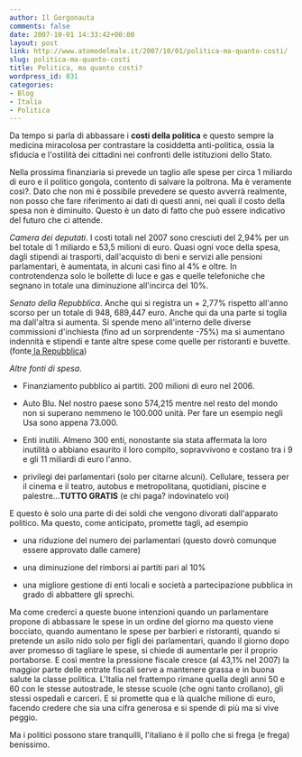 ```yaml
---
author: Il Gorgonauta
comments: false
date: 2007-10-01 14:33:42+00:00
layout: post
link: http://www.atomodelmale.it/2007/10/01/politica-ma-quanto-costi/
slug: politica-ma-quanto-costi
title: Politica, ma quanto costi?
wordpress_id: 831
categories:
- Blog
- Italia
- Politica
---
```


Da tempo si parla di abbassare i **costi della politica** e questo sempre la medicina miracolosa per contrastare la cosiddetta anti-politica, ossia la sfiducia e l'ostilità dei cittadini nei confronti delle istituzioni dello Stato.

Nella prossima finanziaria si prevede un taglio alle spese per circa 1 miliardo di euro e il politico gongola, contento di salvare la poltrona. Ma è veramente così?. Dato che non mi è possibile prevedere se questo avverrà realmente, non posso che fare riferimento ai dati di questi anni, nei quali il costo della spesa non è diminuito. Questo è un dato di fatto che può essere indicativo del futuro che ci attende.

_Camera dei deputati_. I costi totali nel 2007 sono cresciuti del 2,94% per un bel totale di 1 miliardo e 53,5 milioni di euro. Quasi ogni voce della spesa, dagli stipendi ai trasporti, dall'acquisto di beni e servizi alle pensioni parlamentari, è aumentata, in alcuni casi fino al 4% e oltre. In controtendenza solo le bollette di luce e gas e quelle telefoniche che segnano in totale una diminuzione all'incirca del 10%.

_Senato della Repubblica_. Anche qui si registra un + 2,77% rispetto all'anno scorso per un totale di 948, 689,447 euro. Anche qui da una parte si toglia ma dall'altra si aumenta. Si spende meno all'interno delle diverse commissioni d'inchiesta (fino ad un sorprendente -75%) ma si aumentano indennità e stipendi e tante altre spese come quelle per ristoranti e buvette. (fonte[ la Repubblica](http://www.repubblica.it/2007/09/sezioni/politica/sprechi-politica/bilancio-senato/bilancio-senato.html))

<!-- more -->


_Altre fonti di spesa_.



	
  * Finanziamento pubblico ai partiti. 200 milioni di euro nel 2006.

	
  * Auto Blu. Nel nostro paese sono 574,215 mentre nel resto del mondo non si superano nemmeno le 100.000 unità. Per fare un esempio negli Usa sono appena 73.000.

	
  * Enti inutili. Almeno 300 enti, nonostante sia stata affermata la loro inutilità o abbiano esaurito il loro compito, sopravvivono e costano tra i 9 e gli 11 miliardi di euro l'anno.

	
  * privilegi dei parlamentari (solo per citarne alcuni). Cellulare, tessera per il cinema e il teatro, autobus e metropolitana, quotidiani, piscine e palestre...**TUTTO GRATIS** (e chi paga? indovinatelo voi)


E questo è solo una parte di dei soldi che vengono divorati dall'apparato politico. Ma questo, come anticipato, promette tagli, ad esempio

	
  * una riduzione del numero dei parlamentari (questo dovrò comunque essere approvato dalle camere)

	
  * una diminuzione del rimborsi ai partiti pari al 10%

	
  * una migliore gestione di enti locali e società a partecipazione pubblica in grado di abbattere gli sprechi.


Ma come crederci  a queste buone intenzioni quando un parlamentare propone di abbassare le spese in un ordine del giorno ma questo viene bocciato, quando aumentano le spese per barbieri e ristoranti, quando si pretende un asilo nido solo per figli dei parlamentari, quando il giorno dopo aver promesso di tagliare le spese, si chiede di aumentarle per il proprio portaborse. E così mentre la pressione fiscale cresce (al 43,1% nel 2007) la maggior parte delle entrate fiscali serve a mantenere grassa e in buona salute la classe politica. L'Italia nel frattempo rimane quella degli anni 50 e 60 con le stesse autostrade, le stesse scuole (che ogni tanto crollano), gli stessi ospedali e carceri. E si promette qua e là qualche milione di euro, facendo credere che sia una cifra generosa e si spende di più ma si vive peggio.

Ma i politici possono stare tranquilli, l'italiano è il pollo che si frega (e frega) benissimo.


